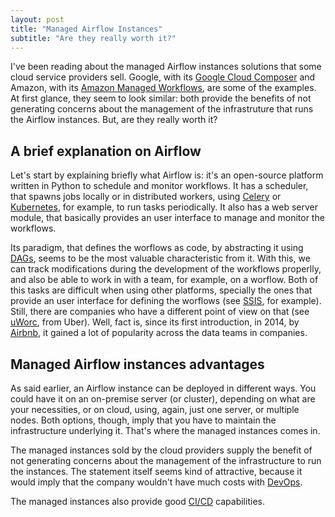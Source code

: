 ```yaml
---
layout: post
title: "Managed Airflow Instances"
subtitle: "Are they really worth it?"
---
```


I've been reading about the managed Airflow instances solutions that some cloud service providers sell. Google, with its [Google Cloud Composer](https://cloud.google.com/composer/docs/concepts/overview) and Amazon, with its [Amazon Managed Workflows](https://aws.amazon.com/managed-workflows-for-apache-airflow/), are some of the examples. At first glance, they seem to look similar: both provide the benefits of not generating concerns about the management of the infrastruture that runs the Airflow instances. But, are they really worth it?


## A brief explanation on Airflow

Let's start by explaining briefly what Airflow is: it's an open-source platform written in Python to schedule and monitor workflows. It has a scheduler, that spawns jobs locally or in distributed workers, using [Celery](https://docs.celeryproject.org/en/stable/) or [Kubernetes](https://kubernetes.io/), for example, to run tasks periodically. It also has a web server module, that basically provides an user interface to manage and monitor the workflows.

Its paradigm, that defines the worflows as code, by abstracting it using [DAGs](https://en.wikipedia.org/wiki/Directed_acyclic_graph), seems to be the most valuable characteristic from it. With this, we can track modifications during the development of the workflows properlly, and also be able to work in with a team, for example, on a worflow. Both of this tasks are difficult when using other platforms, specially the ones that provide an user interface for defining the worflows (see [SSIS](https://docs.microsoft.com/en-us/sql/integration-services/sql-server-integration-services), for example). Still, there are companies who have a different point of view on that (see [uWorc](https://eng.uber.com/no-code-workflow-orchestrator/), from Uber). Well, fact is, since its first introduction, in 2014, by [Airbnb](https://airbnb.io/), it gained a lot of popularity across the data teams in companies.


## Managed Airflow instances advantages

As said earlier, an Airflow instance can be deployed in different ways. You could have it on an on-premise server (or cluster), depending on what are your necessities, or on cloud, using, again, just one server, or multiple nodes. Both options, though, imply that you have to maintain the infrastructure underlying it. That's where the managed instances comes in.

The managed instances sold by the cloud providers supply the benefit of not generating concerns about the management of the infrastructure to run the instances. The statement itself seems kind of attractive, because it would imply that the company wouldn't have much costs with [DevOps](https://en.wikipedia.org/wiki/DevOps).

The managed instances also provide good [CI/CD](https://en.wikipedia.org/wiki/CI/CD) capabilities.